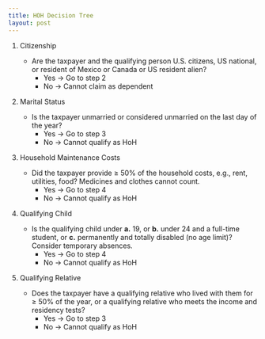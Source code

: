 ```yaml
---
title: HOH Decision Tree
layout: post
---
```



1. Citizenship
   - Are the taxpayer and the qualifying person U.S. citizens, US national, or resident of Mexico or Canada or US resident alien?
      - Yes → Go to step 2
      - No → Cannot claim as dependent

2. Marital Status
   - Is the taxpayer unmarried or considered unmarried on the last day of the year?
      - Yes → Go to step 3
      - No → Cannot qualify as HoH

3. Household Maintenance Costs
   - Did the taxpayer provide ≥ 50% of the household costs, e.g., rent, utilities, food? Medicines and clothes cannot count.
      - Yes → Go to step 4
      - No → Cannot qualify as HoH

3. Qualifying Child
   - Is the qualifying child under **a.** 19, or **b.** under 24 and a full-time student, or **c.** permanently and totally disabled (no age limit)? Consider temporary absences.
      - Yes → Go to step 4
      - No → Cannot qualify as HoH

3. Qualifying Relative
   - Does the taxpayer have a qualifying relative who lived with them for ≥ 50% of the year, or a qualifying relative who meets the income and residency tests?
      - Yes → Go to step 3
      - No → Cannot qualify as HoH



